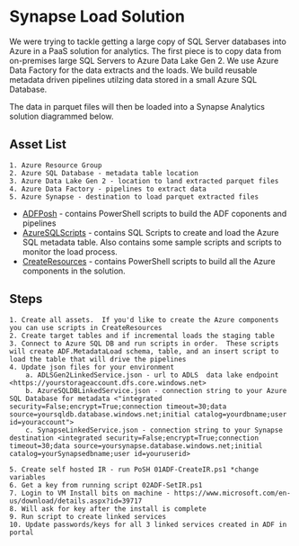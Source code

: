# Synapse Load Solution 
We were trying to tackle getting a large copy of SQL Server databases into Azure in a PaaS solution for analytics.  The first piece is to copy data from on-premises large SQL Servers to Azure Data Lake Gen 2.  We use Azure Data Factory for the data extracts and the loads.  We build reusable metadata driven pipelines utilzing data stored in a small Azure SQL Database.  
	
The data in parquet files will then be loaded into a Synapse Analytics solution diagrammed below.  


## Asset List 
	1. Azure Resource Group
	2. Azure SQL Database - metadata table location 
	3. Azure Data Lake Gen 2 - location to land extracted parquet files 
	4. Azure Data Factory - pipelines to extract data 
	5. Azure Synapse - destination to load parquet extracted files 
	
* [ADFPosh](#ADFPosh)  - contains PowerShell scripts to build the ADF coponents and pipelines 
* [AzureSQLScripts](#AzureSQLScripts)   - contains SQL Scripts to create and load the Azure SQL metadata table.  Also contains some sample scripts and scripts to monitor the load process.  
* [CreateResources](#CreateResources)   - contains PowerShell scripts to build all the Azure components in the solution. 
 

## Steps
	1. Create all assets.  If you'd like to create the Azure components you can use scripts in CreateResources 
	2. Create target tables and if incremental loads the staging table 
	3. Connect to Azure SQL DB and run scripts in order.  These scripts will create ADF.MetadataLoad schema, table, and an insert script to load the table that will drive the pipelines 
	4. Update json files for your environment 
		a. ADLSGen2LinkedService.json - url to ADLS  data lake endpoint <https://yourstorageaccount.dfs.core.windows.net>
		b. AzureSQLDBLinkedService.json - connection string to your Azure SQL Database for metadata <"integrated security=False;encrypt=True;connection timeout=30;data source=yoursqldb.database.windows.net;initial catalog=yourdbname;user id=youraccount"> 
		c. SynapseLinkedService.json - connection string to your Synapse destination <integrated security=False;encrypt=True;connection timeout=30;data source=yoursynapse.database.windows.net;initial catalog=yourSynapsedbname;user id=youruserid>
		
	5. Create self hosted IR - run PoSH 01ADF-CreateIR.ps1 *change variables
	6. Get a key from running script 02ADF-SetIR.ps1
	7. Login to VM Install bits on machine - https://www.microsoft.com/en-us/download/details.aspx?id=39717
	8. Will ask for key after the install is complete
	9. Run script to create linked services 
	10. Update passwords/keys for all 3 linked services created in ADF in portal 
	
	
	

